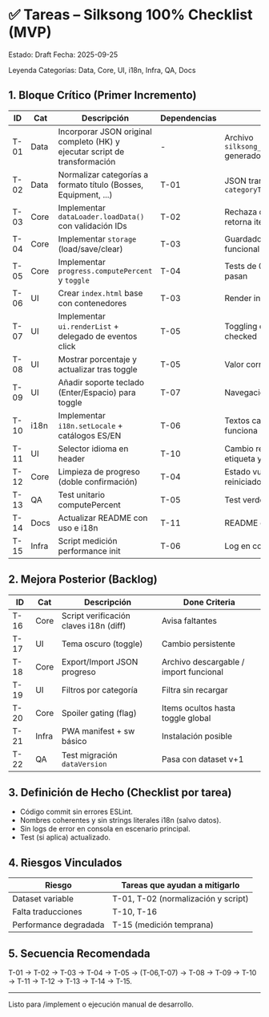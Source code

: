 # ✅ Tareas – Silksong 100% Checklist (MVP)
Estado: Draft
Fecha: 2025-09-25

Leyenda Categorías: Data, Core, UI, i18n, Infra, QA, Docs

## 1. Bloque Crítico (Primer Incremento)
| ID | Cat | Descripción | Dependencias | Done Criteria |
|----|-----|-------------|--------------|---------------|
| T-01 | Data | Incorporar JSON original completo (HK) y ejecutar script de transformación | - | Archivo `silksong_placeholder_items.json` generado |
| T-02 | Data | Normalizar categorías a formato título (Bosses, Equipment, ...) | T-01 | JSON transformado con `categoryTitle` |
| T-03 | Core | Implementar `dataLoader.loadData()` con validación IDs | T-02 | Rechaza dataset duplicado, retorna items |
| T-04 | Core | Implementar `storage` (load/save/clear) | T-03 | Guardado y restauración funcional tras reload |
| T-05 | Core | Implementar `progress.computePercent` y `toggle` | T-04 | Tests de 0%, parcial y 100% pasan |
| T-06 | UI | Crear `index.html` base con contenedores | T-03 | Render inicial sin errores console |
| T-07 | UI | Implementar `ui.renderList` + delegado de eventos click | T-05 | Toggling cambia clase y aria-checked |
| T-08 | UI | Mostrar porcentaje y actualizar tras toggle | T-05 | Valor correcto visible |
| T-09 | UI | Añadir soporte teclado (Enter/Espacio) para toggle | T-07 | Navegación y acción accesible |
| T-10 | i18n | Implementar `i18n.setLocale` + catálogos ES/EN | T-06 | Textos cambian, fallback EN funciona |
| T-11 | UI | Selector idioma en header | T-10 | Cambio refleja porcentaje etiqueta y strings |
| T-12 | Core | Limpieza de progreso (doble confirmación) | T-04 | Estado vuelve a 0 y localStorage reiniciado |
| T-13 | QA | Test unitario computePercent | T-05 | Test verde en ejecución local |
| T-14 | Docs | Actualizar README con uso e i18n | T-11 | README contiene instrucciones |
| T-15 | Infra | Script medición performance init | T-06 | Log en console tiempo <1s |

## 2. Mejora Posterior (Backlog)
| ID | Cat | Descripción | Done Criteria |
|----|-----|-------------|---------------|
| T-16 | Core | Script verificación claves i18n (diff) | Avisa faltantes |
| T-17 | UI | Tema oscuro (toggle) | Cambio persistente |
| T-18 | Core | Export/Import JSON progreso | Archivo descargable / import funcional |
| T-19 | UI | Filtros por categoría | Filtra sin recargar |
| T-20 | Core | Spoiler gating (flag) | Items ocultos hasta toggle global |
| T-21 | Infra | PWA manifest + sw básico | Instalación posible |
| T-22 | QA | Test migración `dataVersion` | Pasa con dataset v+1 |

## 3. Definición de Hecho (Checklist por tarea)
- Código commit sin errores ESLint.
- Nombres coherentes y sin strings literales i18n (salvo datos).
- Sin logs de error en consola en escenario principal.
- Test (si aplica) actualizado.

## 4. Riesgos Vinculados
| Riesgo | Tareas que ayudan a mitigarlo |
|--------|------------------------------|
| Dataset variable | T-01, T-02 (normalización y script) |
| Falta traducciones | T-10, T-16 |
| Performance degradada | T-15 (medición temprana) |

## 5. Secuencia Recomendada
T-01 → T-02 → T-03 → T-04 → T-05 → (T-06,T-07) → T-08 → T-09 → T-10 → T-11 → T-12 → T-13 → T-14 → T-15.

---
Listo para /implement o ejecución manual de desarrollo.
